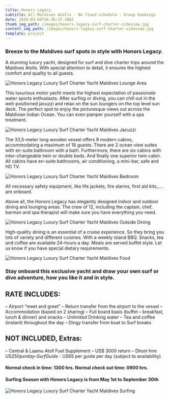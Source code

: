 ```yaml
---
title: Honors Legacy
subtitle: All Maldives Atolls - No fixed schedule - Group bookings
date: 2020-03-04T16:36:37.286Z
thumb_img_path: /images/honors-legacy-surf-charter-sideview.jpg
content_img_path: /images/honors-legacy-surf-charter-sideview.jpg
template: project
---
```

### Breeze to the Maldives surf spots in style with Honors Legacy. 

A stunning luxury yacht, designed for surf and dive charter trips around the Maldives Atolls. With special attention to detail, it ensures the highest comfort and quality to all guests.

![Honors Legacy Luxury Surf Charter Yacht Maldives Lounge Area](/images/honors-legacy-luxury-surf-charter-yacht-maldives-8.jpg "Honors Legacy Luxury Surf Charter Yacht Maldives Lounge Area")

This luxurious motor yacht meets the highest expectation of passionate water sports enthusiasts. After surfing or diving, you can chill out in the well-positioned jacuzzi and relax on the sun loungers on the top level sun deck. The perfect spot to enjoy the picturesque views out across the Maldivian Indian Ocean. You can even pamper yourself with a spa treatment.

![Honors Legacy Luxury Surf Charter Yacht Maldives Jacuzzi](/images/honors-legacy-luxury-surf-charter-yacht-maldives-5.jpg "Honors Legacy Luxury Surf Charter Yacht Maldives")

The 33,5-meter long wooden vessel offers 9 modern cabins, accommodating a maximum of 18 guests. There are 2 ocean view suites with en-suite bathroom with a bath. Furthermore, there are six cabins with inter-changeable twin or double beds. And finally one superior twin cabin. All cabins have en-suite bathrooms, air conditioning, a mini-bar, safe and HD TV.

![Honors Legacy Luxury Surf Charter Yacht Maldives Bedroom](/images/honors-legacy-luxury-surf-charter-yacht-maldives-6.jpg "Honors Legacy Luxury Surf Charter Yacht Maldives Bedroom")

All necessary safety equipment, like life jackets, fire alarms, first aid kits,….. are onboard.

Above all, the Honors Legacy has elegantly designed indoor and outdoor dining and lounging areas. The crew of 12, including the captain, chef, barman and spa therapist will make sure you have everything you need.

![Honors Legacy Luxury Surf Charter Yacht Maldives Outside Dining](/images/honors-legacy-luxury-surf-charter-yacht-maldives-11.jpg "Honors Legacy Luxury Surf Charter Yacht Maldives Outside Dining")

High-quality dining is an essential of a cruise experience. So they bring you lots of variety and different cuisines. With a weekly island BBQ. Snacks, tea and coffee are available 24-hours a day. Meals are served buffet style. Let us know if you have special dietary requirements.

![Honors Legacy Luxury Surf Charter Yacht Maldives Food](/images/honors-legacy-luxury-surf-charter-yacht-maldives-9.jpg "Honors Legacy Luxury Surf Charter Yacht Maldives Food")

### Stay onboard this exclusive yacht and draw your own surf or dive adventure, how you like it and in style.

## RATE INCLUDES:
– Airport “meet and greet”
– Return transfer from the airport to the vessel
– Accommodation (based on 2 sharing)
– Full board basis (buffet – breakfast, lunch & dinner) and snacks
– Unlimited Drinking water
– Tea and coffee (instant) throughout the day
– Dingy transfer from boat to Surf breaks

## NOT INCLUDED, Extras:
– Central & Laamu Atoll Fuel Supplement – US$ 3000 return
– Dhoni hire US$250 per day
– Surf Guide: US$65 per guide per day (subject to availability)

#### Normal check in time: 1300 hrs. Normal check out time: 0900 hrs.
#### Surfing Season with Honors Legacy is from May 1st to September 30th

![Honors Legacy Luxury Surf Charter Yacht Maldives Surfing](/images/honors-legacy-luxury-surf-charter-yacht-maldives-3.jpg "Honors Legacy Luxury Surf Charter Yacht Maldives Surfing")